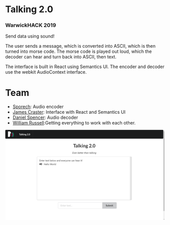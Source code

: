 # Talking 2.0
### WarwickHACK 2019

Send data using sound!

The user sends a message, which is converted into ASCII, which is then turned into morse code. The morse code is played out loud, which the decoder can hear and turn back into ASCII, then text.

The interface is built in React using Semantics UI. The encoder and decoder use the webkit AudioContext interface.

# Team

- [Sporech](https://github.com/Sporech): Audio encoder
- [James Craster](https://github.com/JamesCraster): Interface with React and Semantics UI
- [Daniel Spencer](https://github.com/danielfspencer): Audio decoder
- [William Russell](https://github.com/wrussell1999):Getting everything to work with each other.

![Screenshot](screenshot.png)
